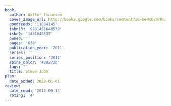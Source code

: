 ```yaml
---
book:
  author: Walter Isaacson
  cover_image_url: http://books.google.com/books/content?id=6e4cDvhrKhgC&printsec=frontcover&img=1&zoom=1&edge=curl&source=gbs_api
  goodreads: '11084145'
  isbn13: '9781451648539'
  isbn9: '1451648537'
  owned: ''
  pages: '630'
  publication_year: '2011'
  series: ''
  series_position: '2011'
  spine_color: '#28272b'
  tags: ''
  title: Steve Jobs
plan:
  date_added: 2023-01-01
review:
  date_read: '2012-09-14'
  rating: '4'
---
```

